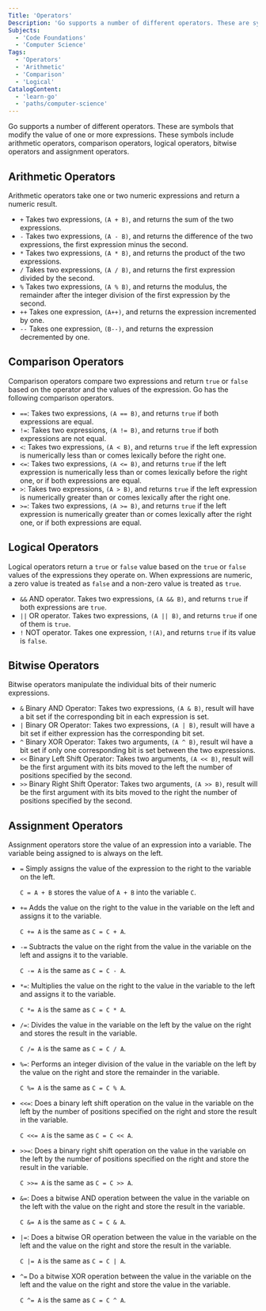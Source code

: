 ```yaml
---
Title: 'Operators'
Description: 'Go supports a number of different operators. These are symbols that modify the value of one or more expressions.'
Subjects:
  - 'Code Foundations'
  - 'Computer Science'
Tags:
  - 'Operators'
  - 'Arithmetic'
  - 'Comparison'
  - 'Logical'
CatalogContent:
  - 'learn-go'
  - 'paths/computer-science'
---
```


Go supports a number of different operators. These are symbols that modify the value of one or more expressions. These symbols include arithmetic operators, comparison operators, logical operators, bitwise operators and assignment operators.

## Arithmetic Operators

Arithmetic operators take one or two numeric expressions and return a numeric result.

- `+` Takes two expressions, `(A + B)`, and returns the sum of the two expressions.
- `-` Takes two expressions, `(A - B)`, and returns the difference of the two expressions, the first expression minus the second.
- `*` Takes two expressions, `(A * B)`, and returns the product of the two expressions.
- `/` Takes two expressions, `(A / B)`, and returns the first expression divided by the second.
- `%` Takes two expressions, `(A % B)`, and returns the modulus, the remainder after the integer division of the first expression by the second.
- `++` Takes one expression, `(A++)`, and returns the expression incremented by one.
- `--` Takes one expression, `(B--)`, and returns the expression decremented by one.

## Comparison Operators

Comparison operators compare two expressions and return `true` or `false` based on the operator and the values of the expression. Go has the following comparison operators.

- `==`: Takes two expressions, `(A == B)`, and returns `true` if both expressions are equal.
- `!=`: Takes two expressions, `(A != B)`, and returns `true` if both expressions are not equal.
- `<`: Takes two expressions, `(A < B)`, and returns `true` if the left expression is numerically less than or comes lexically before the right one.
- `<=`: Takes two expressions, `(A <= B)`, and returns `true` if the left expression is numerically less than or comes lexically before the right one, or if both expressions are equal.
- `>`: Takes two expressions, `(A > B)`, and returns `true` if the left expression is numerically greater than or comes lexically after the right one.
- `>=`: Takes two expressions, `(A >= B)`, and returns `true` if the left expression is numerically greater than or comes lexically after the right one, or if both expressions are equal.

## Logical Operators

Logical operators return a `true` or `false` value based on the `true` or `false` values of the expressions they operate on. When expressions are numeric, a zero value is treated as `false` and a non-zero value is treated as `true`.

- `&&` AND operator. Takes two expressions, `(A && B)`, and returns `true` if both expressions are `true`.
- `||` OR operator. Takes two expressions, `(A || B)`, and returns `true` if one of them is `true`.
- `!` NOT operator. Takes one expression, `!(A)`, and returns `true` if its value is `false`.

## Bitwise Operators

Bitwise operators manipulate the individual bits of their numeric expressions.

- `&` Binary AND Operator: Takes two expressions, `(A & B)`, result will have a bit set if the corresponding bit in each expression is set.
- `|` Binary OR Operator: Takes two expressions, `(A | B)`, result will have a bit set if either expression has the corresponding bit set.
- `^` Binary XOR Operator: Takes two arguments, `(A ^ B)`, result wil have a bit set if only one corresponding bit is set between the two expressions.
- `<<` Binary Left Shift Operator: Takes two arguments, `(A << B)`, result will be the first argument with its bits moved to the left the number of positions specified by the second.
- `>>` Binary Right Shift Operator: Takes two arguments, `(A >> B)`, result will be the first argument with its bits moved to the right the number of positions specified by the second.

## Assignment Operators

Assignment operators store the value of an expression into a variable. The variable being assigned to is always on the left.

- `=` Simply assigns the value of the expression to the right to the variable on the left.

  `C = A + B` stores the value of `A + B` into the variable `C`.

- `+=` Adds the value on the right to the value in the variable on the left and assigns it to the variable.

  `C += A` is the same as `C = C + A`.

- `-=` Subtracts the value on the right from the value in the variable on the left and assigns it to the variable.

  `C -= A` is the same as `C = C - A`.

- `*=`: Multiplies the value on the right to the value in the variable to the left and assigns it to the variable.

  `C *= A` is the same as `C = C * A`.

- `/=`: Divides the value in the variable on the left by the value on the right and stores the result in the variable.

  `C /= A` is the same as `C = C / A`.

- `%=`: Performs an integer division of the value in the variable on the left by the value on the right and store the remainder in the variable.

  `C %= A` is the same as `C = C % A`.

- `<<=`: Does a binary left shift operation on the value in the variable on the left by the number of positions specified on the right and store the result in the variable.

  `C <<= A` is the same as `C = C << A`.

- `>>=`: Does a binary right shift operation on the value in the variable on the left by the number of positions specified on the right and store the result in the variable.

  `C >>= A` is the same as `C = C >> A`.

- `&=`: Does a bitwise AND operation between the value in the variable on the left with the value on the right and store the result in the variable.

  `C &= A` is the same as `C = C & A`.

- `|=`: Does a bitwise OR operation between the value in the variable on the left and the value on the right and store the result in the variable.

  `C |= A` is the same as `C = C | A`.

- `^=` Do a bitwise XOR operation between the value in the variable on the left and the value on the right and store the value in the variable.

  `C ^= A` is the same as `C = C ^ A`.
